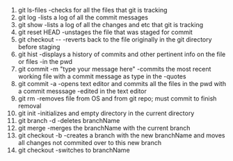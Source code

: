 1. git ls-files
  -checks for all the files that git is tracking
2. git log
  -lists a log of all the commit messages
3. git show
  -lists a log of all the changes and etc that git is tracking
4. git reset HEAD <file>
  -unstages the file that was staged for commit
5. git checkout -- <file>
  -reverts back to the file originally in the git directory before staging
6. git hist
  -displays a history of commits and other pertinent info on the file or files
  -in the pwd
7. git commit -m "type your message here"
  -commits the most recent working file with a commit message as type in the
  -quotes
8. git commit -a
  -opens text editor and commits all the files in the pwd with a commit messsage
  -edited in the text editor
9. git rm <file>
  -removes file from OS and from git repo; must commit to finish removal
10. git init
    -initializes and empty directory in the current directory
11. git branch -d <branchName>
    -deletes branchName
12. git merge <branchName>
    -merges the branchName with the current branch
13. git checkout -b <branchName>
    -creates a branch with the new branchName and moves all changes not commited
    over to this new branch
14. git checkout <branchName>
    -switches to branchName